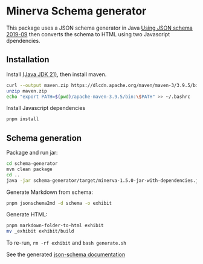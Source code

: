 # Minerva Schema generator

This package uses a JSON schema generator in Java [Using JSON schema 2019-09](https://json-schema.org/draft/2019-09/release-notes) then converts the schema to HTML using two Javascript dpendencies.

## Installation

Install [(Java JDK 21)](https://www.oracle.com/java/technologies/downloads/#java21), then install maven.

```bash
curl --output maven.zip https://dlcdn.apache.org/maven/maven-3/3.9.5/binaries/apache-maven-3.9.5-bin.zip
unzip maven.zip
echo "export PATH=$(pwd)/apache-maven-3.9.5/bin:\$PATH" >> ~/.bashrc
```

Install Javascript dependencies

```bash
pnpm install
```

## Schema generation

Package and run jar:

```bash
cd schema-generator
mvn clean package
cd ..
java -jar schema-generator/target/minerva-1.5.0-jar-with-dependencies.jar > schema/index.schema.json
```

Generate Markdown from schema:

```bash
pnpm jsonschema2md -d schema -o exhibit
```

Generate HTML:

```bash
pnpm markdown-folder-to-html exhibit
mv _exhibit exhibit/build
```

To re-run, `rm -rf exhibit` and `bash generate.sh`

See the generated [json-schema documentation](./exhibit/build/index.html)
